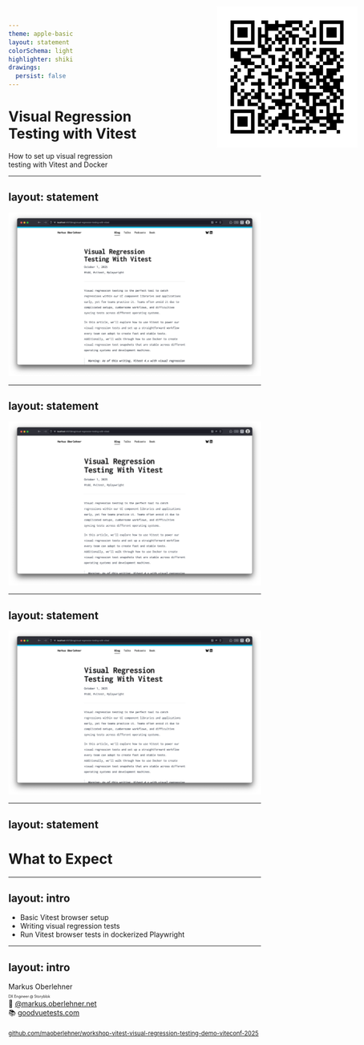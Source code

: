```yaml
---
theme: apple-basic
layout: statement
colorSchema: light
highlighter: shiki
drawings:
  persist: false
---
```


# Visual Regression<br>Testing with <span class="accent">Vitest</span>

<div class="leading-12">
How to set up visual regression<br>testing with Vitest and Docker
</div>

---
layout: statement
---

<img src="/images/before.webp" style="width:840px">

---
layout: statement
---

<img src="/images/after.webp" style="width:840px">

---
layout: statement
---

<img src="/images/final.webp" style="width:840px">

---
layout: statement
---

# What to Expect

---
layout: intro
---

<ul class="leading-17">
  <li>Basic Vitest browser setup</li>
  <li v-click>Writing visual regression tests</li>
  <li v-click>Run Vitest browser tests in dockerized Playwright</li>
</ul>

---
layout: intro
---

<div class="leading-8">
  <span class="font-extrabold">Markus Oberlehner</span><br>
  <span style="font-size:0.5em;">DX Engineer @ Storyblok</span>
</div>

<img src="/images/qr.svg" style="width:280px;position:absolute;top:36px;right:36px;">

<div class="leading-17 mt-10">
  🦋 <a href="https://bsky.app/profile/markus.oberlehner.net">@markus.oberlehner.net</a><br>
  📚 <a href="https://goodvuetests.com">goodvuetests.com</a><br><br>
  <small><a href="https://github.com/maoberlehner/workshop-vitest-visual-regression-testing-demo-viteconf-2025">github.com/maoberlehner/workshop-vitest-visual-regression-testing-demo-viteconf-2025</a></small>
</div>

